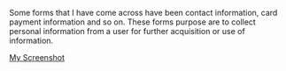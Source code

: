 Some forms that I have come across have been contact information, card payment
information and so on. These forms purpose are to collect personal information
from a user for further acquisition or use of information.






[My Screenshot](./screenshot3.jpg)
